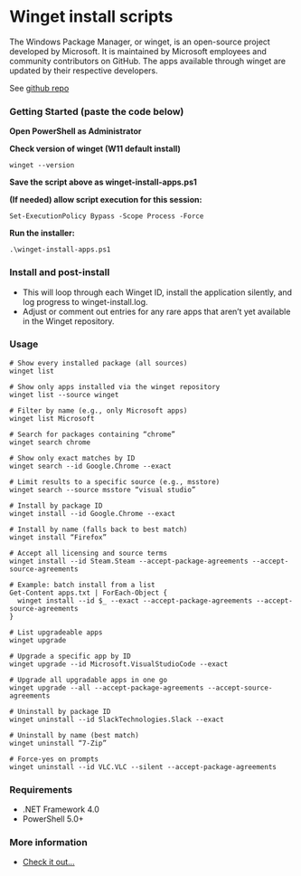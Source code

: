 # Winget install scripts
The Windows Package Manager, or winget, is an open-source project developed by Microsoft. 
It is maintained by Microsoft employees and community contributors on GitHub. 
The apps available through winget are updated by their respective developers.


See [github repo](https://github.com/microsoft/winget-cli/releases)

### Getting Started (paste the code below)
**Open PowerShell as Administrator**

**Check version of winget (W11 default install)**

```
winget --version
```

**Save the script above as winget-install-apps.ps1**

**(If needed) allow script execution for this session:**

```
Set-ExecutionPolicy Bypass -Scope Process -Force
```

**Run the installer:**

```
.\winget-install-apps.ps1
```

### Install and post-install
* This will loop through each Winget ID, install the application silently, and log progress to winget-install.log. 
* Adjust or comment out entries for any rare apps that aren’t yet available in the Winget repository.

### Usage

```
# Show every installed package (all sources)
winget list

# Show only apps installed via the winget repository
winget list --source winget

# Filter by name (e.g., only Microsoft apps)
winget list Microsoft

# Search for packages containing “chrome”
winget search chrome

# Show only exact matches by ID
winget search --id Google.Chrome --exact

# Limit results to a specific source (e.g., msstore)
winget search --source msstore “visual studio”

# Install by package ID
winget install --id Google.Chrome --exact

# Install by name (falls back to best match)
winget install “Firefox”

# Accept all licensing and source terms
winget install --id Steam.Steam --accept-package-agreements --accept-source-agreements

# Example: batch install from a list
Get-Content apps.txt | ForEach-Object {
  winget install --id $_ --exact --accept-package-agreements --accept-source-agreements
}

# List upgradeable apps
winget upgrade

# Upgrade a specific app by ID
winget upgrade --id Microsoft.VisualStudioCode --exact

# Upgrade all upgradable apps in one go
winget upgrade --all --accept-package-agreements --accept-source-agreements

# Uninstall by package ID
winget uninstall --id SlackTechnologies.Slack --exact

# Uninstall by name (best match)
winget uninstall “7-Zip”

# Force-yes on prompts
winget uninstall --id VLC.VLC --silent --accept-package-agreements
```

### Requirements
* .NET Framework 4.0
* PowerShell 5.0+

### More information
* [Check it out...](https://learn.microsoft.com/en-us/windows/package-manager/winget/)

